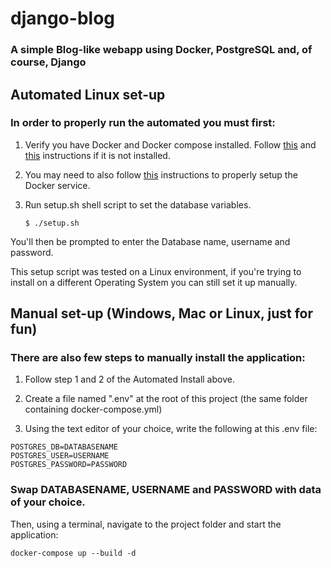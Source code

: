 # django-blog
### **A simple Blog-like webapp using Docker, PostgreSQL and, of course, Django**

## Automated Linux set-up
### In order to properly run the automated you must first:

1. Verify you have Docker and Docker compose installed. Follow [this](https://docs.docker.com/get-docker/ "Get Docker") and [this](https://docs.docker.com/compose/install/ "Install Docker Compose") instructions if it is not installed.

2. You may need to also follow [this](https://docs.docker.com/engine/install/linux-postinstall/ "Post-installation steps for Linux") instructions to properly setup the Docker service.

3. Run setup.sh shell script to set the database variables.

    `$ ./setup.sh`

You'll then be prompted to enter the Database name, username and password.

This setup script was tested on a Linux environment, if you're trying to install on a different Operating System you can still set it up manually.

## Manual set-up (Windows, Mac or Linux, just for fun)
### There are also few steps to manually install the application:

1. Follow step 1 and 2 of the Automated Install above.

2. Create a file named ".env" at the root of this project (the same folder containing docker-compose.yml)

3. Using the text editor of your choice, write the following at this .env file:

`POSTGRES_DB=DATABASENAME`\
`POSTGRES_USER=USERNAME`\
`POSTGRES_PASSWORD=PASSWORD`

### **Swap DATABASENAME, USERNAME and PASSWORD with data of your choice.**

Then, using a terminal, navigate to the project folder and start the application:

`docker-compose up --build -d`
